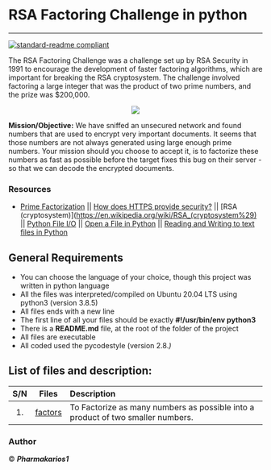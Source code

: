 # RSA Factoring Challenge in python
___
[![standard-readme compliant](https://img.shields.io/badge/readme%20style-standard-brightgreen.svg?style=flat-square)](https://github.com/Innocentsax/standard-readme)

The RSA Factoring Challenge was a challenge set up by RSA Security in 1991 to encourage the development of faster factoring algorithms, which are important for breaking the RSA cryptosystem. The challenge involved factoring a large integer that was the product of two prime numbers, and the prize was $200,000.

<p align="center">
<img src="https://www.packetmania.net/en/2022/01/22/Python-Textbook-RSA/finding-prime-en.jpg">
</p>

**Mission/Objective:**
We have sniffed an unsecured network and found numbers that are used to encrypt very important documents. It seems that those numbers are not always generated using large enough prime numbers. Your mission should you choose to accept it, is to factorize these numbers as fast as possible before the target fixes this bug on their server - so that we can decode the encrypted documents.

### Resources
* [Prime Factorization](https://privacycanada.net/mathematics/prime-factorization/) || [How does HTTPS provide security?](https://stackoverflow.com/questions/3968095/how-does-https-provide-security) || [RSA (cryptosystem)](https://en.wikipedia.org/wiki/RSA_(cryptosystem%29) || [Python File I/O](https://www.programiz.com/python-programming/file-operation) || [Open a File in Python](https://pynative.com/python-file-open/) || [Reading and Writing to text files in Python](https://www.geeksforgeeks.org/reading-writing-text-files-python/)

## General Requirements
* You can choose the language of your choice, though this project was written in python language
* All the files was interpreted/compiled on Ubuntu 20.04 LTS using python3 (version 3.8.5)
* All files ends with a new line
* The first line of all your files should be exactly **#!/usr/bin/env python3**
* There is a **README.md** file, at the root of the folder of the project
* All files are executable
* All coded used the pycodestyle (version 2.8.*)*

## List of files and description:
| S/N   |       Files          |        Description  |
|:-----:|:--------------------:|:-------------------|
|1. | [factors](https://github.com/pharmakarios1/RSA-Factoring-Challenge/factors) | To Factorize as many numbers as possible into a product of two smaller numbers.|

### Author

© ***Pharmakarios1***
